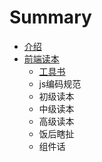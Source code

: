 # Summary

* [介绍](README.md)
* [前端读本](books/qian_duan_du_ben.md)
   * [工具书](books/gongju.md)
   * js编码规范
   * 初级读本
   * 中级读本
   * 高级读本
   * 饭后瞎扯
   * 组件话

